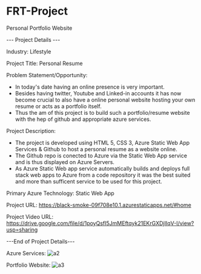 # FRT-Project
Personal Portfolio Website

--- Project Details ---

Industry: Lifestyle

Project Title: Personal Resume

Problem Statement/Opportunity: 
- In today's date having an online presence is very important. 
- Besides having twitter, Youtube and Linked-in accounts it has now become crucial to also have a online personal website hosting your own resume or acts as a portfolio itself.
- Thus the am of this project is to build such a portfolio/resume website with the hep of github and appropriate azure services.

Project Description: 
- The project is developed using HTML 5, CSS 3, Azure Static Web App Services & Github to host a personal resume as a website online. 
- The Github repo is conected to Azure via the Static Web App service and is thus displayed on Azure Servers. 
- As Azure Static Web app service automatically builds and deploys full stack web apps to Azure from a code repository it was the best suited and more than sufficent service to be used for this project.

Primary Azure Technology: Static Web App

Project URL: https://black-smoke-09f708e10.1.azurestaticapps.net/#home

Project Video URL: https://drive.google.com/file/d/1poyQsfI5JmMEftqyk21EKrGXDjIIqV-I/view?usp=sharing


---End of Project Details---

Azure Services:
![a2](https://user-images.githubusercontent.com/65087687/178812094-175c7166-ee7c-4ed5-8812-d651b9009daf.png)

Portfolio Website:
![a3](https://user-images.githubusercontent.com/65087687/178812276-a7fe762b-a545-4750-8586-8e8d71770e51.png)

